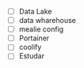 - [ ] Data Lake
- [ ] data wharehouse
- [ ] mealie config
- [ ] Portainer
- [ ] coolify
- [ ] Estudar
